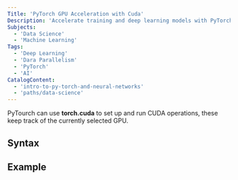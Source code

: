 ```yaml
---
Title: 'PyTorch GPU Acceleration with Cuda'
Description: 'Accelerate training and deep learning models with PyTorch.'
Subjects:
  - 'Data Science'
  - 'Machine Learning'
Tags:
  - 'Deep Learning'
  - 'Dara Parallelism'
  - 'PyTorch'
  - 'AI'
CatalogContent:
  - 'intro-to-py-torch-and-neural-networks'
  - 'paths/data-science'
---
```


PyTourch can use **torch.cuda** to set up and run CUDA operations, these keep track of the currently selected GPU.

## Syntax

## Example

